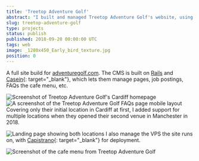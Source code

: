 ```yaml
---
title: 'Treetop Adventure Golf'
abstract: "I built and managed Treetop Adventure Golf's website, using a custom Ruby-on-Rails CMS and a bespoke front-end."
slug: treetop-adventure-golf
type: projects
status: publish
published: 2018-09-20 00:00:00 UTC
tags: web
image: _1280x450_Early_bird_texture.jpg
position: 0
---
```


A full site build for [adventuregolf.com][1]. The CMS
is built on [Rails][2] and [Casein][3]{:
target="_blank"}, which lets them manage pages, job postings, FAQs the
cafe menu, etc.

 ![Screenshot of Treetop Adventure Golf\'s Cardiff homepage](/uploads/23/1.jpg) ![A screenshot of the Treetop Adventure Golf FAQs page mobile layout](/uploads/26/4.jpg) Covering only their initial location in Cardiff at first, I added
support for multiple locations when they opened their second venue in
Manchester in 2018.

 ![Landing page showing both locations](/uploads/24/2.jpg) I also manage the VPS the site runs on, with [Capistrano][4]{:
target="_blank"} for deployment.

 ![Screenshot of the cafe menu from Treetop Adventure Golf](/uploads/25/3.jpg)

[1]: https://adventuregolf.com/
[2]: https://rubyonrails.org/
[3]: https://github.com/russellquinn/casein
[4]: https://capistranorb.com/
